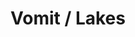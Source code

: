 ---
ee_id: '4278'
site: '1'
type: '2'
url: 2015-064-vomit-lakes
title: Vomit / Lakes
year: '2015'
display_year: '2015'
medium: 1920x1080 H.264/MPEG-4 Part 10 looped digital file (from 11 lossless TIF masters),
  media player, 70” flatscreen, armature, various cables
dims: 79 x 36.5 x 11 inches
pitch: ''
ps: ''
live_url: ''
related: ''
youtube: ''
related_code: ''
imgs: vomit-lakes-2015-064-full-database-ih.jpg
subheading: ''
download: ''
add_credit: ''
commission: ''
layout: things-i-made
---